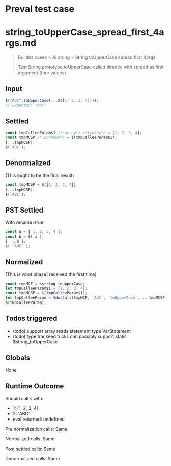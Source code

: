 # Preval test case

# string_toUpperCase_spread_first_4args.md

> Builtins cases > Ai string > String toUpperCase spread first 4args
>
> Test String.prototype.toUpperCase called directly with spread as first argument (four values)

## Input

`````js filename=intro
$("AbC".toUpperCase(...$([1, 2, 3, 4])));
// Expected: "ABC"
`````


## Settled


`````js filename=intro
const tmpCalleeParam$1 /*:array*/ /*truthy*/ = [1, 2, 3, 4];
const tmpMCSP /*:unknown*/ = $(tmpCalleeParam$1);
[...tmpMCSP];
$(`ABC`);
`````


## Denormalized
(This ought to be the final result)

`````js filename=intro
const tmpMCSP = $([1, 2, 3, 4]);
[...tmpMCSP];
$(`ABC`);
`````


## PST Settled
With rename=true

`````js filename=intro
const a = [ 1, 2, 3, 4 ];
const b = $( a );
[ ...b ];
$( "ABC" );
`````


## Normalized
(This is what phase1 received the first time)

`````js filename=intro
const tmpMCF = $string_toUpperCase;
let tmpCalleeParam$1 = [1, 2, 3, 4];
const tmpMCSP = $(tmpCalleeParam$1);
let tmpCalleeParam = $dotCall(tmpMCF, `AbC`, `toUpperCase`, ...tmpMCSP);
$(tmpCalleeParam);
`````


## Todos triggered


- (todo) support array reads statement type VarStatement
- (todo) type trackeed tricks can possibly support static $string_toUpperCase


## Globals


None


## Runtime Outcome


Should call `$` with:
 - 1: [1, 2, 3, 4]
 - 2: 'ABC'
 - eval returned: undefined

Pre normalization calls: Same

Normalized calls: Same

Post settled calls: Same

Denormalized calls: Same

